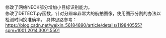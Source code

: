 修改了网络NECK部分增加小目标识别能力。       
修改了DETECT.py函数，针对分辨率非常大的航拍图像，使用图形分割的办法以检测时间换准确率。
具体思路参考：https://blog.csdn.net/weixin_56184890/article/details/119840555?spm=1001.2014.3001.5501
